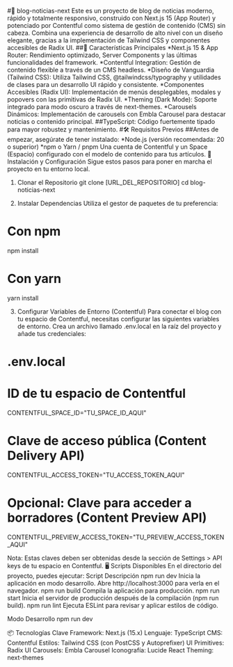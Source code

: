 #📰 blog-noticias-next
Este es un proyecto de blog de noticias moderno, rápido y totalmente responsivo, construido con Next.js 15 (App Router) y potenciado por Contentful como sistema de gestión de contenido (CMS) sin cabeza.
Combina una experiencia de desarrollo de alto nivel con un diseño elegante, gracias a la implementación de Tailwind CSS y componentes accesibles de Radix UI.
##🌟 Características Principales
*Next.js 15 & App Router: Rendimiento optimizado, Server Components y las últimas funcionalidades del framework.
*Contentful Integration: Gestión de contenido flexible a través de un CMS headless.
*Diseño de Vanguardia (Tailwind CSS): Utiliza Tailwind CSS, @tailwindcss/typography y utilidades de clases para un desarrollo UI rápido y consistente.
*Componentes Accesibles (Radix UI): Implementación de menús desplegables, modales y popovers con las primitivas de Radix UI.
*Theming (Dark Mode): Soporte integrado para modo oscuro a través de next-themes.
*Carousels Dinámicos: Implementación de carousels con Embla Carousel para destacar noticias o contenido principal.
##TypeScript: Código fuertemente tipado para mayor robustez y mantenimiento.
#🛠️ Requisitos Previos
##Antes de empezar, asegúrate de tener instalado:
*Node.js (versión recomendada: 20 o superior)
*npm o Yarn / pnpm
Una cuenta de Contentful y un Space (Espacio) configurado con el modelo de contenido para tus artículos.
🚀 Instalación y Configuración
Sigue estos pasos para poner en marcha el proyecto en tu entorno local.
1. Clonar el Repositorio
git clone [URL_DEL_REPOSITORIO]
cd blog-noticias-next


2. Instalar Dependencias
Utiliza el gestor de paquetes de tu preferencia:
# Con npm
npm install

# Con yarn
yarn install


3. Configurar Variables de Entorno (Contentful)
Para conectar el blog con tu espacio de Contentful, necesitas configurar las siguientes variables de entorno. Crea un archivo llamado .env.local en la raíz del proyecto y añade tus credenciales:
# .env.local

# ID de tu espacio de Contentful
CONTENTFUL_SPACE_ID="TU_SPACE_ID_AQUI"

# Clave de acceso pública (Content Delivery API)
CONTENTFUL_ACCESS_TOKEN="TU_ACCESS_TOKEN_AQUI"

# Opcional: Clave para acceder a borradores (Content Preview API)
CONTENTFUL_PREVIEW_ACCESS_TOKEN="TU_PREVIEW_ACCESS_TOKEN_AQUI"


Nota: Estas claves deben ser obtenidas desde la sección de Settings > API keys de tu espacio en Contentful.
🖥️ Scripts Disponibles
En el directorio del proyecto, puedes ejecutar:
Script
Descripción
npm run dev
Inicia la aplicación en modo desarrollo. Abre http://localhost:3000 para verla en el navegador.
npm run build
Compila la aplicación para producción.
npm run start
Inicia el servidor de producción después de la compilación (npm run build).
npm run lint
Ejecuta ESLint para revisar y aplicar estilos de código.

Modo Desarrollo
npm run dev


📦 Tecnologías Clave
Framework: Next.js (15.x)
Lenguaje: TypeScript
CMS: Contentful
Estilos: Tailwind CSS (con PostCSS y Autoprefixer)
UI Primitives: Radix UI
Carousels: Embla Carousel
Iconografía: Lucide React
Theming: next-themes
 
